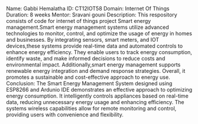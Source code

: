 Name: Gabbi Hemalatha
ID: CT12IOT58
Domain: Internet Of Things
Duration: 8 weeks
Mentor: Sravani gouni
Description:
This respository consists of code for internet of things project Smart energy management.Smart energy management systems utilize advanced technologies to monitor, control, and optimize the usage of energy in homes and businesses. By integrating sensors, smart meters, and IOT devices,these systems provide real-time data and automated controls to enhance energy efficiency. They enable users to track energy consumption, identify waste, and make informed decisions to reduce costs and environmental impact. Additionally,smart energy management supports renewable energy integration and demand response strategies. Overall, it promotes a sustainable and cost-effective approach to energy use.
Conclusion:
The  Smart Energy Management System designed using ESP8266 and Ardunio IDE demonstrates an effective approach to optimizing energy consumption. It intelligently controls appliances based on real-time data, reducing unnecessary energy usage and enhancing efficiency. The systems wireless capabilities allow for remote monitoring and control, providing users with convenience and flexibility.
